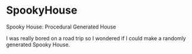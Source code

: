 # SpookyHouse
Spooky House: Procedural Generated House 

I was really bored on a road trip so I wondered if I could make a randomly generated Spooky House.
